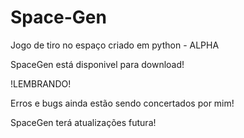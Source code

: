 # Space-Gen
Jogo de tiro no espaço criado em python - ALPHA

SpaceGen está disponivel para download!

!LEMBRANDO!

Erros e bugs ainda estão sendo concertados por mim!

SpaceGen terá atualizações futura!
